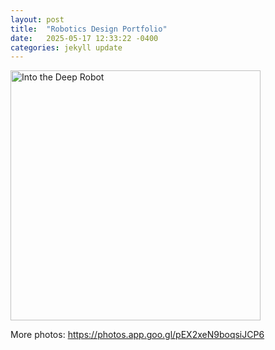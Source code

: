 ```yaml
---
layout: post
title:  "Robotics Design Portfolio"
date:   2025-05-17 12:33:22 -0400
categories: jekyll update
---
```

<img src="images/finalRebar.jpg" alt="Into the Deep Robot" width="400">

More photos: https://photos.app.goo.gl/pEX2xeN9boqsiJCP6

